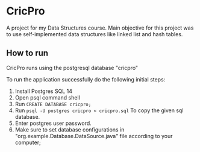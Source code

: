 # CricPro
A project for my Data Structures course. Main objective for this project was to use self-implemented data structures like linked list and hash tables. 

## How to run
CricPro runs using the postgresql database "cricpro"

To run the application successfully do the following initial steps:

1. Install Postgres SQL 14
2. Open psql command shell
3. Run `CREATE DATABASE cricpro;`
4. Run `psql -U postgres cricpro < cricpro.sql` To copy the given sql database.
5. Enter postgres user password.
6. Make sure to set database configurations in "org.example.Database.DataSource.java" file according to your computer;
